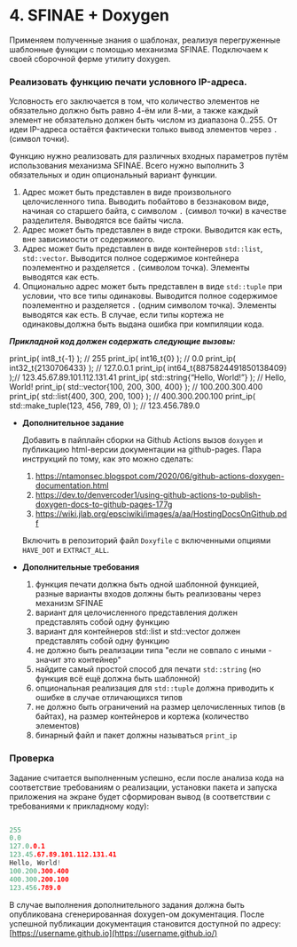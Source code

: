 # 4. SFINAE + Doxygen

Применяем полученные знания о шаблонах, реализуя перегруженные шаблонные функции с помощью механизма SFINAE. Подключаем к своей сборочной ферме утилиту doxygen.

### **Реализовать функцию печати условного IP-адреса.**

Условность его заключается в том, что количество элементов не обязательно должно быть равно 4-ём или 8-ми, а также каждый элемент не обязательно должен быть числом из диапазона 0..255. От идеи IP-адреса остаётся фактически только вывод элементов через `.` (символ точки).

Функцию нужно реализовать для различных входных параметров путём использования механизма SFINAE. Всего нужно выполнить 3 обязательных и один опциональный вариант функции.

1. Адрес может быть представлен в виде произвольного целочисленного типа. Выводить побайтово в беззнаковом виде, начиная со старшего байта, с символом `.` (символ точки) в качестве разделителя. Выводятся все байты числа.
2. Адрес может быть представлен в виде строки. Выводится как есть, вне зависимости от содержимого.
3. Адрес может быть представлен в виде контейнеров `std::list`, `std::vector`. Выводится полное содержимое контейнера поэлементно и разделяется `.` (символом точка). Элементы выводятся как есть.
4. Опционально адрес может быть представлен в виде `std::tuple` при условии, что все типы одинаковы. Выводится полное содержимое поэлементно и разделяется `.` (одним символом точка). Элементы выводятся как есть. В случае, если типы кортежа не одинаковы,должна быть выдана ошибка при компиляции кода.

***Прикладной код должен содержать следующие вызовы:***

print_ip( int8_t{-1} ); // 255 print_ip( int16_t{0} ); // 0.0 print_ip( int32_t{2130706433} ); // 127.0.0.1 print_ip( int64_t{8875824491850138409} );// 123.45.67.89.101.112.131.41 print_ip( std::string{“Hello, World!”} ); // Hello, World! print_ip( std::vector<int>{100, 200, 300, 400} ); // 100.200.300.400 print_ip( std::list<shot>{400, 300, 200, 100} ); // 400.300.200.100 print_ip( std::make_tuple(123, 456, 789, 0) ); // 123.456.789.0

- **Дополнительное задание**

  Добавить в пайплайн сборки на Github Actions вызов `doxygen` и публикацию html-версии документации на github-pages. Пара инструкций по тому, как это можно сделать:
  1. <https://ntamonsec.blogspot.com/2020/06/github-actions-doxygen-documentation.html>
  2. <https://dev.to/denvercoder1/using-github-actions-to-publish-doxygen-docs-to-github-pages-177g>
  3. <https://wiki.jlab.org/epsciwiki/images/a/aa/HostingDocsOnGithub.pdf>

  Включить в репозиторий файл `Doxyfile` с включенными опциями `HAVE_DOT` и `EXTRACT_ALL`.
- **Дополнительные требования**
  1. функция печати должна быть одной шаблонной функцией, разные варианты входов должны быть реализованы через механизм SFINAE
  2. вариант для целочисленного представления должен представлять собой одну функцию
  3. вариант для контейнеров std::list и std::vector должен представлять собой одну функцию
  4. не должно быть реализации типа "если не совпало с иными - значит это контейнер"
  5. найдите самый простой способ для печати `std::string` (но функция всё ещё должна быть шаблонной)
  6. опциональная реализация для `std::tuple` должна приводить к ошибке в случае отличающихся типов
  7. не должно быть ограничений на размер целочисленных типов (в байтах), на размер контейнеров и кортежа (количество элементов)
  8. бинарный файл и пакет должны называться `print_ip`

### Проверка

Задание считается выполненным успешно, если после анализа кода на соответствие требованиям о реализации, установки пакета и запуска приложения на экране будет сформирован вывод (в соответствии с требованиями к прикладному коду):

```cpp

255
0.0
127.0.0.1
123.45.67.89.101.112.131.41
Hello, World!
100.200.300.400
400.300.200.100
123.456.789.0
```

В случае выполнения дополнительного задания должна быть опубликована сгенерированная doxygen-ом документация. После успешной публикации документация становится доступной по адресу: [https://username.github.io](https://username.github.io/)
